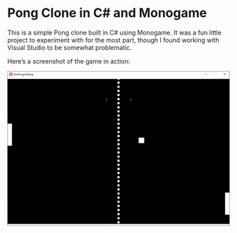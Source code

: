 # Pong Clone in C# and Monogame


This is a simple Pong clone built in C# using Monogame. It was a fun little project to experiment with for the most part, though I found working with Visual Studio to be somewhat problematic.

Here’s a screenshot of the game in action:

![Image of the pong game.](./pong.png)

